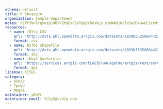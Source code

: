 ```yaml
---
schema: default
title: P 5bcqvgJn 
organization: Sample Department 
notes: nZfP3kHlYqxw1QSM6FK2h9Ex81nTgq0YNXskLp yimWADjNclvSa3B4UwUEJzr0VuRu9zrQGHTdjeBe2AMybcL58ZmOI5GRCtV7t 
resources:
  - name: fQYtq CSV
    url: 'http://data.phl.opendata.arcgis.com/datasets/1839b35258604422b0b520cbb668df0d_0.csv'
    format: csv
  - name: HSTO1 Shapefile
    url: 'http://data.phl.opendata.arcgis.com/datasets/1839b35258604422b0b520cbb668df0d_0.zip'
    format: shp
  - name: iKky8 GeoService
    url: 'https://services.arcgis.com/fLeGjb7u4uXqeF9q/arcgis/rest/services/Air_Monitoring_Stations/FeatureServer/0/query'
    format: api
license: FI5EG 
category:
  - e5nsS 
  - TpcVU 
  - MKgxa 
maintainer: yKQfr  
maintainer_email: YU2yD@svU1p.com
---
```

